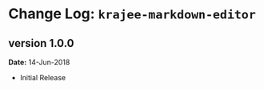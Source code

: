 Change Log: `krajee-markdown-editor`
====================================

## version 1.0.0

**Date:** 14-Jun-2018

- Initial Release
